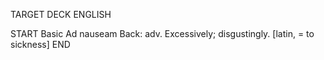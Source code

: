 TARGET DECK
ENGLISH

START
Basic
Ad nauseam
Back: adv. Excessively; disgustingly. [latin, = to sickness]
END
